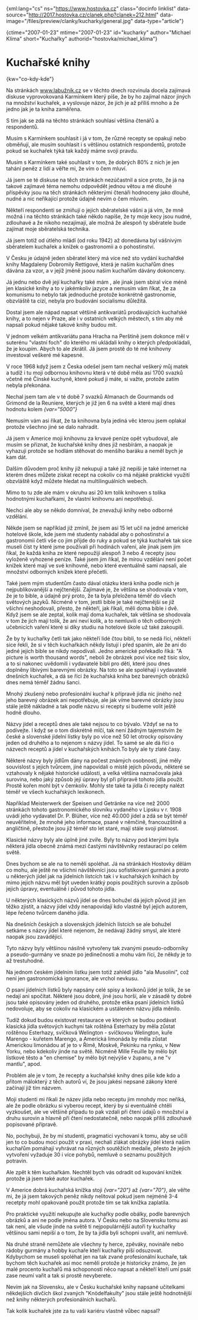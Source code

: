 
{xml:lang="cs" ns="https://www.hostovka.cz" class="docinfo linklist" data-source="http://2017.hostovka.cz/clanek.php?clanek=212.html" data-image="/files/preview/clanky/kucharky/general.jpg" data-type="article"}

{ctime="2007-01-23" mtime="2007-01-23" id="kucharky" author="Michael Klíma" short="Kuchařky" authorid="hostovka/michael_klima"}

# Kuchařské knihy

<!-- generated attribute kw by user_udpatekw.sh on 2019-03-13, do not edit -->

{kw="co-kdy-kde"}

Na stránkách www.labužník.cz se v těchto dnech rozvinula docela zajímavá diskuse vyprovokovaná Karmínkem který píše, že by ho zajímal názor jiných na množství kuchařek, a vyslovuje názor, že jich je až příliš mnoho a že jedno jak je ta kniha zaměřena.

S tím jak se zdá na těchto stránkách souhlasí většina čtenářů a respondentů.

Musím s Karmínkem souhlasit i já v tom, že různé recepty se opakují nebo obměňují, ale musím souhlasit i s většinou ostatních respondentů, protože pokud se kuchařek týká tak každý máme svoji pravdu.

Musím s Karmínkem také souhlasit v tom, že dobrých 80% z nich je jen tahání peněz z lidí a věřte mi, že vím o čem mluví.

Já jsem se té diskuse na těch stránkách nezúčastnil a sice proto, že já na takové zajímavé téma nemohu odpovědět jednou větou a mé dlouhé příspěvky jsou na těch stránkách některými čtenáři hodnoceny jako dlouhé, nudné a nic neříkající protože údajně nevím o čem mluvím.

Někteří respondenti se zmiňují o jejich sběratelské vášni a já vím, že mně možná i na těchto stránkách také někdo napíše, že ty moje kecy jsou nudné, zdlouhavé a že nikoho nezajímají, ale možná že alespoň ty sběratele bude zajímat moje sběratelská technika.

Já jsem totiž od útlého mládí (od roku 1942) až donedávna byl vášnivým sběratelem kuchařek a knížek o gastronomii a o pohostinství.

V Česku je údajně jeden sběratel který má více než sto vydání kuchařdké knihy Magdaleny Dobromily Rettigové, která je našim kuchařům dnes dávána za vzor, a v jejíž jméně jsoou našim kuchařům dávány dokonceny.

Já jednu nebo dvě její kuchařky také mám , ale jinak jsem sbíral více méně jen klasické knihy a to v jakémkoliv jazyce a nemusím vám říkat, že za komunismu to nebylo tak jednoduché protože konkrétně gastronomie, obzvláště ta cizí, nebyla pro budování socialismu důležitá.

Dostal jsem ale nápad napsat většině antikvariátů prodávajících kuchařské knihy, a to nejen v Praze, ale i v ostatních velkých městech, s tím aby mě napsali pokud nějaké takové knihy budou mít.

V jednom velkém antikvariátu pana Hracha na Perštině jsem dokonce měl v suterénu "vlastní foch" do kterého mi ukládali knihy o kterých předpokládali, že je koupím. Abych to ale zkrátil. Já jsem prostě do té mé knihovny investoval veškeré mé kapesné.

V roce 1968 když jsem z Česka odešel jsem tam nechal veškerý můj matek a tudíž i tu moji odbornou knihovnu která v té době měla asi 1700 svazků včetně mé Čínské kuchyně, které pokud ji máte, si važte, protože zatím nebyla překonána.

Nechal jsem tam ale v té době 7 svazků Almanach de Gourmands od Grimond de la Reuniere, kterých je již jen 6 na světě a které mají dnes hodnotu kolem  _{var="5000"}_

Nemusím vám asi říkat, že ta knihovna byla jediná věc kterou jsem oplakal protože všechno jiné se dalo nahradit.

Já jsem v Americe moji knihovnu za krvavé peníze opět vybudoval, ale musím se přiznat, že kuchařské knihy dnes již nesbírám, a naopak je vyhazuji protože se hodlám stěhovat do menšího baráku a neměl bych je kam dát.

Dalším důvodem proč knihy již nekupuji a také již nepíši je také internet na kterém dnes můžete získat recept na cokoliv co má nějaké praktické využití obzvláště když můžete hledat na multilinguálních webech.

Mimo to tu zde ale mám v okruhu asi 20 km tolik knihoven s tolika hodnotnými kuchařkami, že vlastní knihovnu ani nepotřebuji.

Nechci ale aby se někdo domníval, že znevažuji knihy nebo odborné vzdělání.

Někde jsem se například již zmínil, že jsem asi 15 let učil na jedné americké hotelové škole, kde jsem mé studenty nabádal aby o pohostinství a gastronomii četli vše co jim přijde do ruky a pokud se týká kuchařek tak sice museli číst ty které jsme používali při hodinách vaření, ale jinak jsem jim říkal, že každá kniha ze které nepoužijí alespoň 3 nebo 4 recepty jsou vyloženě vyhozené peníze. Také jsem jim říkal, že mírou vzdělání není počet knížek které mají ve své knihovně, nebo které eventuálně sami napsali, ale množství odborných knížek které přečetli.

Také jsem mým studentům často dával otázku která kniha podle nich je nejpublikovanější a nejčtenější. Zajímavé je, že většina se shodovala v tom, že je to bible, a údajně prý proto, že ta byla přeložena téměř do všech světových jazyků. Nicméně v tom, jestli bible je také nejčtenější se již všichni neshodovali, přesto, že někteří, jak říkali, měli doma bible i dvě. Když jsem se ale zeptal, kolik mají doma kuchařek, tak většina se shodovala v tom že jich mají tolik, že ani neví kolik, a to nemluvili o těch odborných učebnicích vaření které si díky studiu na hotelové škole už také zakoupili.

Že by ty kuchařky četli tak jako někteří lidé čtou bibli, to se nedá říci, někteří sice řekli, že si v těch kuchařkách někdy listují i před spaním, ale že ani do jedné jejich bible se nikdy nepodívali. Jedno americké pořekadlo říká: "A picture is worth thousand words", neboli že obrázek poví více než tisíc slov, a to si nakonec uvědomili i vydavatelé biblí pro děti, které jsou dnes doplněny líbivými barevnými obrázky. Na toto se ale spoléhají i vydavatelé dnešních kuchařek, a dá se říci že kuchařská kniha bez barevných obrázků dnes nemá téměř žádnu šanci.

Mnohý zkušený nebo profesionální kuchař k přípravě jídla nic jiného než jeho barevný obrázek ani nepotřebuje, ale jak víme barevné obrázky jsou stále ještě nákladné a tak podle názvu si recepty si budeme volit ještě hodně dlouho.

Názvy jídel a receptů dnes ale také nejsou to co bývalo. Vždyť se na to podívejte. I když se o tom diskrétně mlčí, tak není žádným tajemstvím že české a slovenské jídelní lístky byly po více než 50 let otrocky opisovány jeden od druhého a to nejenom s názvy jídel. To samé se ale dá říci o názvech receptů a jídel v kuchařských knihách.To byly ale ty zlaté časy.

Některé názvy byly jídlům dány na počest známých osobností, jiné měly souvislost s jejich tvůrcem, jiné napovídali o místě jejich původu, některé se vztahovaly k nějaké historické události, a velká většina naznačovala jaká surovina, nebo jaký způsob její úpravy byl při přípravě tohoto jídla použit. Prostě kořen mohl být v čemkoliv. Mohly ste také ta jídla či recepty nalézt téměř ve všech kuchařských lexikonech.

Například Meisterwerk der Speisen und Getränke na více než 2000 stránkách tohoto gastronomického slovníku vydaného v Lipsku v r. 1908 uvádí jeho vydavatel Dr. P. Blüher, více než 40.000 jídel a zdá se být téměř neuvěřitelné, že mnohé jeho informace, psané v němčině, francouzštině a angličtině, přestože jsou již téměř sto let staré, mají stále svoji platnost.

Klasické názvy byly ale úplně jiné zvíře. Byly to názvy pod kterými byla některá jídla obecně známá mezi častými návštěvníky restaurací po celém světě.

Dnes bychom se ale na to neměli spoléhat. Já na stránkách Hostovky dělám co mohu, ale ještě ne všichni návštěvníci jsou sofistikovaní gurmáni a proto u některých jídel jak na jídelních lístcích tak i v kuchařských knihách by mimo jejich názvu měl být uveden krátký popis použitých surovin a způsob jejich úpravy, eventuálně i původ tohoto jídla.

U některých klasických názvů jídel se dnes bohužel dá jejich původ již jen těžko zjistit, a názvy jídel vždy nenapovídají kdo vlastně byl jejich autorem, lépe řečeno tvůrcem daného jídla.

Na dnešních českých a slovenských jídelních lístcích se ale bohužel setkáme s názvy jídel které nejenom, že nedávají žádný smysl, ale které naopak jsou zavádějící.

Tyto názvy byly většinou násilně vytvořeny tak zvanými pseudo-odborníky a pseudo-gurmány ve snaze po jedinečnosti a mohu vám říci, že někdy je to až trestuhodné.

Na jednom českém jídelním lístku jsem totiž zahlédl jídlo "ala Musolini", což není jen gastronomická ignorance, ale vrchol nevkusu.

O psaní jídelních lístků byly napsány celé spisy a lexikonů jídel je tolik, že se nedají ani spočítat. Některé jsou dobré, jiné jsou horší, ale v zásadě ty dobré jsou také opisovány jeden od druhého, protože etika psaní jídelních lístků nedovoluje, aby se cokoliv na klasickém a ustáleném názvu jídla měnilo.

Tudíž dokud budou existovat restaurace ve kterých se budou podávat klasická jídla světových kuchyní tak roštěná Esterhazy by měla zůstat roštěnou Esterhazy, svíčková Welington - svíčkovou Welington, kuře Marengo - kuřetem Marengo, a Americká limonáda by měla zůstat Americkou limonádou ať je to v Římě, Moskvě, Pekinku na rynku, v New Yorku, nebo kdekoliv jinde na světě. Nicméně Mille Feuille by mělo být lístkové těsto a "en chemise" by mělo být nejvýše v županu, a ne "v mantlu", apod.

Problém ale je v tom, že recepty a kuchařské knihy dnes píše kde kdo a přitom málokterý z těch autorů ví, že jsou jakési nepsané zákony které začínají již tím názvem.

Moji studenti mi říkali že název jídla nebo receptu jim mnohdy moc neříká, ale že podle obrázku si vyberou recept, který by si eventuálně chtěli vyzkoušet, ale ve většině případu to pak vzdali při čtení údajů o množství a druhu surovin a hlavně při čtení nedostatečně, nebo naopak příliš zdlouhavě popisované přípravě.

No, pochybuji, že by mí studenti, pragmatici vychovaní k tomu, aby se učili jen to co budou moci použít v praxi, nechali zlákat obrázky jídel která našim kuchařům pomáhají vyhrávat na různých soutěžích medaile, přesto že jejich vytvoření vyžaduje 30 i více pohybů, nemluvě o seznamu použitých potravin.

Ale zpět k těm kuchařkám. Nechtěl bych vás odradit od kupování knížek protože já jsem také autor kuchařek.

V Americe dobrá kuchařská knížka stoji  _{var="20"}_ až  _{var="70"}_, ale věřte mi, že já jsem takových peněz nikdy nelitoval pokud jsem nejméně 3-4 recetpty mohl opakovaně použít protože tím se tak knížka zaplatila.

Pro praktické využití nekupujte ale kuchařky podle obálky, podle barevných obrázků a ani ne podle jména autora. V Česku nebo na Slovensku tomu asi tak není, ale všude jinde na světě ti nejpopulárnější autoři ty kuchařky většinou sami nepíší a o tom, že by ta jídla byli schopni uvařit, ani nemluvě.

Na druhé straně nemůžete ale všechny ty herce, zpěváky, novináře nebo rádoby gurmány a hobby kuchaře kteří kuchařky píší odsuzovat. Kdybychom se museli spoléhat jen na tak zvané profesionální kuchaře, tak bychom těch kuchařek asi moc neměli protože je historicky známo, že jen malé procento kuchařů má schoponosti něco napsat a někteří kteří umí psát zase neumí vařit a tak si prostě nevyberete.

Nevím jak na Slovensku, ale v Česku kuchařské knihy napsané učitelkami někdejších dívčích škol zvaných "Knödelfakulty" jsou stále ještě hodnotnější než knihy některých profesionálních kuchařů.

Tak kolik kuchařek jste za tu vaši kariéru vlastně vůbec napsal?

